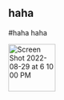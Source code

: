 ## haha
#haha
haha

<img width="94" alt="Screen Shot 2022-08-29 at 6 10 00 PM" src="https://user-images.githubusercontent.com/32427262/187320938-ba042a5c-b1dc-4ab4-ab51-a7a8655b42f3.png">
